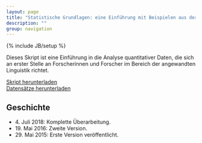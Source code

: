 ```yaml
---
layout: page
title: "Statistische Grundlagen: eine Einführung mit Beispielen aus der Sprachforschung"
description: ""
group: navigation
---
```

{% include JB/setup %}

Dieses Skript ist eine Einführung in die Analyse quantitativer Daten,
die sich an erster Stelle an Forscherinnen und Forscher im Bereich der angewandten Linguistik richtet.

[Skript herunterladen](http://homeweb.unifr.ch/VanhoveJ/Pub/Statistikkurs2/StatistischeGrundlagen.pdf)  
[Datensätze herunterladen](http://homeweb.unifr.ch/VanhoveJ/Pub/Statistikkurs2/Datensaetze.zip)


<!--[Skript herunterladen](http://homeweb.unifr.ch/VanhoveJ/Pub/Statistikkurs/StatistischeGrundlagen.pdf)  
[Datensätze herunterladen](http://homeweb.unifr.ch/VanhoveJ/Pub/Statistikkurs/Datensaetze.zip)-->

<h2>Geschichte</h2>

<ul>
 <li>4. Juli 2018: Komplette Überarbeitung.</li>
 <li>19. Mai 2016: Zweite Version.</li>
 <li>29. Mai 2015: Erste Version veröffentlicht.</li>
</ul>
